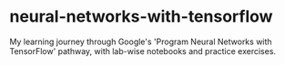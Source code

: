 # neural-networks-with-tensorflow
My learning journey through Google's 'Program Neural Networks with TensorFlow' pathway, with lab-wise notebooks and practice exercises.
